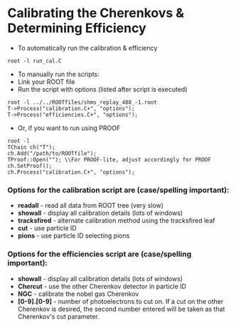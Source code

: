 # Calibrating the Cherenkovs & Determining Efficiency
* To automatically run the calibration & efficiency
```
root -l run_cal.C
```
* To manually run the scripts:
* Link your ROOT file
* Run the script with options (listed after script is executed)
```
root -l ../../ROOTfiles/shms_replay_488_-1.root
T->Process("calibration.C+", "options");
T->Process("efficiencies.C+", "options");
```
* Or, if you want to run using PROOF
```
root -l
TChain ch("T");
ch.Add("/path/to/ROOTfile");
TProof::Open(""); \\For PROOF-lite, adjust accordingly for PROOF
ch.SetProof();
ch.Process("calibration.C+", "options");
```
### Options for the calibration script are (case/spelling important):
* **readall** - read all data from ROOT tree (very slow)
* **showall** - display all calibration details (lots of windows)
* **tracksfired** - alternate calibration method using the tracksfired leaf
* **cut** - use particle ID
* **pions** - use particle ID selecting pions

### Options for the efficiencies script are (case/spelling important):
* **showall** - display all calibration details (lots of windows)
* **Chercut** - use the other Cherenkov detector in particle ID
* **NGC** - calibrate the nobel gas Cherenkov
* **[0-9].[0-9]** - number of photoelectrons to cut on. If a cut on the other Cherenkov is desired, the second number entered will be taken as that Cherenkov's cut parameter.
